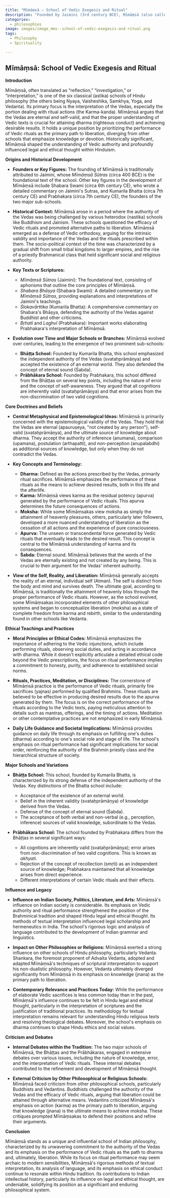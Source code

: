```yaml
---
title: "Mīmāṃsā – School of Vedic Exegesis and Ritual"
description: "Founded by Jaimini (3rd century BCE), Mīmāṃsā (also called Pūrva Mīmāṃsā) focuses on the correct interpretation of Vedic rituals and texts. It developed hermeneutic principles, linguistic analysis, and a unique theory of intrinsic validity of knowledge (svataḥ prāmāṇya)."
categories:
  - philosophies
image: images/image_mms--school-of-vedic-exegesis-and-ritual.png
tags:
  - Philosophy
  - Spirituality

---
```


## Mīmāṃsā: School of Vedic Exegesis and Ritual

**Introduction**

Mīmāṃsā, often translated as “reflection,” “investigation,” or “interpretation,” is one of the six classical (astika) schools of Hindu philosophy (the others being Nyaya, Vaisheshika, Samkhya, Yoga, and Vedanta). Its primary focus is the interpretation of the Vedas, especially the portion dealing with ritual actions (the Karma-kanda). Mīmāṃsā argues that the Vedas are eternal and self-valid, and that the proper understanding of Vedic texts is crucial for attaining dharma (righteous conduct) and achieving desirable results. It holds a unique position by prioritizing the performance of Vedic rituals as the primary path to liberation, diverging from other schools that emphasize knowledge or devotion. Historically significant, Mīmāṃsā shaped the understanding of Vedic authority and profoundly influenced legal and ethical thought within Hinduism.

**Origins and Historical Development**

* **Founders or Key Figures:** The founding of Mīmāṃsā is traditionally attributed to Jaimini, whose *Mīmāṃsā Sūtras* (circa 400 BCE) is the foundational text of the school. Other key figures in the development of Mīmāṃsā include Shabara Swami (circa 6th century CE), who wrote a detailed commentary on Jaimini's Sutras, and Kumarila Bhatta (circa 7th century CE) and Prabhakara (circa 7th century CE), the founders of the two major sub-schools.

* **Historical Context:** Mīmāṃsā arose in a period where the authority of the Vedas was being challenged by various heterodox (nastika) schools like Buddhism and Jainism. These schools questioned the efficacy of Vedic rituals and promoted alternative paths to liberation. Mīmāṃsā emerged as a defense of Vedic orthodoxy, arguing for the intrinsic validity and importance of the Vedas and the rituals prescribed within them. The socio-political context of the time was characterized by a gradual shift from small tribal kingdoms to larger empires, and the rise of a priestly Brahmanical class that held significant social and religious authority.

* **Key Texts or Scriptures:**
    * *Mīmāṃsā Sūtras* (Jaimini): The foundational text, consisting of aphorisms that outline the core principles of Mīmāṃsā.
    * *Shabara Bhāṣya* (Shabara Swami): A detailed commentary on the *Mīmāṃsā Sūtras*, providing explanations and interpretations of Jaimini's teachings.
    * *Ślokavārttika* (Kumarila Bhatta): A comprehensive commentary on Shabara's Bhāṣya, defending the authority of the Vedas against Buddhist and other criticisms.
    * *Bṛhatī* and *Laghvī* (Prabhakara): Important works elaborating Prabhakara's interpretation of Mīmāṃsā.

* **Evolution over Time and Major Schools or Branches:** Mīmāṃsā evolved over centuries, leading to the emergence of two prominent sub-schools:
    * **Bhāṭṭa School:** Founded by Kumarila Bhatta, this school emphasized the independent authority of the Vedas (svataḥprāmāṇya) and accepted the existence of an external world. They also defended the concept of eternal sound (Śabda).
    * **Prābhākara School:** Founded by Prabhakara, this school differed from the Bhāṭṭas on several key points, including the nature of error and the concept of self-awareness. They argued that all cognitions are inherently valid (svataḥprāmāṇya) and that error arises from the non-discrimination of two valid cognitions.

**Core Doctrines and Beliefs**

* **Central Metaphysical and Epistemological Ideas:** Mīmāṃsā is primarily concerned with the epistemological validity of the Vedas. They hold that the Vedas are eternal (apauruṣeya, "not created by any person"), self-valid (svataḥprāmāṇya), and the ultimate source of knowledge about dharma. They accept the authority of inference (anumana), comparison (upamana), postulation (arthapatti), and non-perception (anupalabdhi) as additional sources of knowledge, but only when they do not contradict the Vedas.

* **Key Concepts and Terminology:**
    * **Dharma:** Defined as the actions prescribed by the Vedas, primarily ritual sacrifices. Mīmāṃsā emphasizes the performance of these rituals as the means to achieve desired results, both in this life and the afterlife.
    * **Karma:** Mīmāṃsā views karma as the residual potency (apurva) generated by the performance of Vedic rituals. This apurva determines the future consequences of actions.
    * **Moksha:** While some Mīmāṃsakas view moksha as simply the attainment of heavenly pleasures, others, particularly later followers, developed a more nuanced understanding of liberation as the cessation of all actions and the experience of pure consciousness.
    * **Apurva:** The unseen or transcendental force generated by Vedic rituals that eventually leads to the desired result. This concept is central to the Mīmāṃsā understanding of karma and its consequences.
    * **Śabda:** Eternal sound. Mīmāṃsā believes that the words of the Vedas are eternally existing and not created by any being. This is crucial to their argument for the Vedas' inherent authority.

* **View of the Self, Reality, and Liberation:** Mīmāṃsā generally accepts the reality of an eternal, individual self (Atman). The self is distinct from the body and mind and survives death. The ultimate goal, according to Mīmāṃsā, is traditionally the attainment of heavenly bliss through the proper performance of Vedic rituals. However, as the school evolved, some Mīmāṃsakas incorporated elements of other philosophical systems and began to conceptualize liberation (moksha) as a state of complete freedom from karma and rebirth, similar to the understanding found in other schools like Vedanta.

**Ethical Teachings and Practices**

* **Moral Principles or Ethical Codes:** Mīmāṃsā emphasizes the importance of adhering to the Vedic injunctions, which include performing rituals, observing social duties, and acting in accordance with dharma. While it doesn't explicitly articulate a detailed ethical code beyond the Vedic prescriptions, the focus on ritual performance implies a commitment to honesty, purity, and adherence to established social norms.

* **Rituals, Practices, Meditation, or Disciplines:** The cornerstone of Mīmāṃsā practice is the performance of Vedic rituals, primarily fire sacrifices (yajnas) performed by qualified Brahmins. These rituals are believed to be effective in producing desired results due to the apurva generated by them. The focus is on the correct performance of the rituals according to the Vedic texts, paying meticulous attention to details such as mantras, offerings, and the timing of actions. Meditation or other contemplative practices are not emphasized in early Mīmāṃsā.

* **Daily Life Guidance and Societal Implications:** Mīmāṃsā provides guidance on daily life through its emphasis on fulfilling one's duties (dharma) according to one's social role and stage of life. The school's emphasis on ritual performance had significant implications for social order, reinforcing the authority of the Brahmin priestly class and the hierarchical structure of society.

**Major Schools and Variations**

* **Bhāṭṭa School:** This school, founded by Kumarila Bhatta, is characterized by its strong defense of the independent authority of the Vedas. Key distinctions of the Bhatta school include:
    * Acceptance of the existence of an external world.
    * Belief in the inherent validity (svataḥprāmāṇya) of knowledge derived from the Vedas.
    * Defense of the concept of eternal sound (Śabda).
    * The acceptance of both verbal and non-verbal (e.g., perception, inference) sources of valid knowledge, subordinate to the Vedas.

* **Prābhākara School:** The school founded by Prabhakara differs from the Bhāṭṭas in several significant ways:
    * All cognitions are inherently valid (svataḥprāmāṇya); error arises from non-discrimination of two valid cognitions. This is known as *akhyati*.
    * Rejection of the concept of recollection (smṛti) as an independent source of knowledge; Prabhakara maintained that all knowledge arises from direct experience.
    * Different interpretations of certain Vedic rituals and their effects.

**Influence and Legacy**

* **Influence on Indian Society, Politics, Literature, and Arts:** Mīmāṃsā's influence on Indian society is considerable. Its emphasis on Vedic authority and ritual performance strengthened the position of the Brahminical tradition and shaped Hindu legal and ethical thought. Its methods of textual interpretation influenced legal scholarship and hermeneutics in India. The school's rigorous logic and analysis of language contributed to the development of Indian grammar and linguistics.

* **Impact on Other Philosophies or Religions:** Mīmāṃsā exerted a strong influence on other schools of Hindu philosophy, particularly Vedanta. Shankara, the foremost proponent of Advaita Vedanta, adopted and adapted Mīmāṃsā's techniques of scriptural interpretation to support his non-dualistic philosophy.  However, Vedanta ultimately diverged significantly from Mīmāṃsā in its emphasis on knowledge (jnana) as the primary path to liberation.

* **Contemporary Relevance and Practices Today:** While the performance of elaborate Vedic sacrifices is less common today than in the past, Mīmāṃsā's influence continues to be felt in Hindu legal and ethical thought, particularly in the interpretation of scriptures and the justification of traditional practices. Its methodology for textual interpretation remains relevant for understanding Hindu religious texts and resolving theological debates.  Moreover, the school's emphasis on dharma continues to shape Hindu ethics and social values.

**Criticism and Debates**

* **Internal Debates within the Tradition:** The two major schools of Mīmāṃsā, the Bhāṭṭas and the Prābhākaras, engaged in extensive debates over various issues, including the nature of knowledge, error, and the interpretation of Vedic rituals. These internal debates contributed to the refinement and development of Mīmāṃsā thought.

* **External Criticism by Other Philosophical or Religious Schools:** Mīmāṃsā faced criticism from other philosophical schools, particularly Buddhists and Vedantins. Buddhists challenged the authority of the Vedas and the efficacy of Vedic rituals, arguing that liberation could be attained through alternative means. Vedantins criticized Mīmāṃsā's emphasis on action (karma) as the primary path to liberation, arguing that knowledge (jnana) is the ultimate means to achieve moksha. These critiques prompted Mīmāṃsakas to defend their positions and refine their arguments.

**Conclusion**

Mīmāṃsā stands as a unique and influential school of Indian philosophy, characterized by its unwavering commitment to the authority of the Vedas and its emphasis on the performance of Vedic rituals as the path to dharma and, ultimately, liberation. While its focus on ritual performance may seem archaic to modern sensibilities, Mīmāṃsā's rigorous methods of textual interpretation, its analysis of language, and its emphasis on ethical conduct continue to resonate within Hindu tradition. Its contributions to Indian intellectual history, particularly its influence on legal and ethical thought, are undeniable, solidifying its position as a significant and enduring philosophical system.

